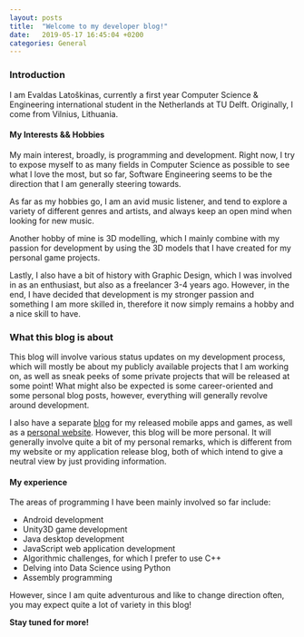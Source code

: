 ```yaml
---
layout: posts
title:  "Welcome to my developer blog!"
date:   2019-05-17 16:45:04 +0200
categories: General
---
```


### Introduction
I am Evaldas Latoškinas, currently a first year Computer Science & Engineering international student in the Netherlands at TU Delft.
Originally, I come from Vilnius, Lithuania.

#### My Interests && Hobbies

My main interest, broadly, is programming and development. Right now, I try to expose myself to as many
fields in Computer Science as possible to see what I love the most, but so far, Software Engineering seems to be the direction
that I am generally steering towards.

As far as my hobbies go, I am an avid music listener, and tend to explore a variety of different genres and artists, and
always keep an open mind when looking for new music.

Another hobby of mine is 3D modelling, which I mainly combine with my passion for development by using the 3D models
that I have created for my personal game projects.

Lastly, I also have a bit of history with Graphic Design, which I was involved in as an enthusiast, but also as a freelancer 3-4 years ago.
However, in the end, I have decided that development is my stronger passion and something I am more skilled in,
therefore it now simply remains a hobby and a nice skill to have.

### What this blog is about
This blog will involve various status updates on my development process, which will mostly be about my publicly
available projects that I am working on, as well as sneak peeks of some private projects that will be released
at some point! What might also be expected is some career-oriented and some personal blog posts, however, everything
will generally revolve around development.

I also have a separate [blog][enlighten-works] for my released mobile apps and games, as well as a [personal website][personal-website].
However, this blog will be more personal. It will generally involve quite a bit of my personal remarks, which is different from my website
or my application release blog, both of which intend to give a neutral view by just providing information.

#### My experience
The areas of programming I have been mainly involved so far include:

* Android development
* Unity3D game development
* Java desktop development
* JavaScript web application development
* Algorithmic challenges, for which I prefer to use C++
* Delving into Data Science using Python
* Assembly programming

However, since I am quite adventurous and like to change direction often, you may expect quite a lot of variety in this blog!


**Stay tuned for more!**

[personal-website]: https://lightingft.github.io/
[enlighten-works]: http://enlightenworks.blogspot.com/